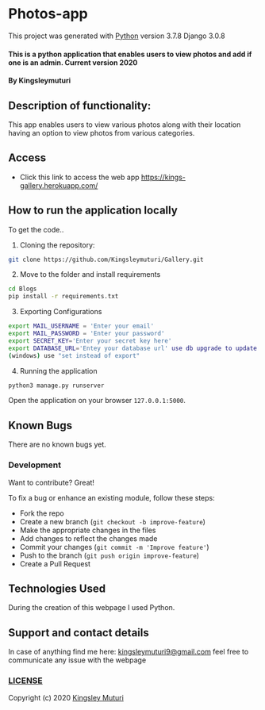 # Photos-app

This project was generated with [Python](https://github.com/python) version 3.7.8 Django 3.0.8
  
#### This is a python application that enables users to view photos and add if one is an admin. Current version 2020
</table>
</tr>
</td>

#### By **Kingsleymuturi**
  
## Description of functionality:
This app enables users to view various photos along with their location having an option to view photos from various categories.
## Access
* Click this link to access the web app https://kings-gallery.herokuapp.com/

## How to run the application locally
To get the code..

1. Cloning the repository:
  ```bash
  git clone https://github.com/Kingsleymuturi/Gallery.git
  ```
2. Move to the folder and install requirements
  ```bash
  cd Blogs
  pip install -r requirements.txt
  ```
3. Exporting Configurations
  ```bash
  export MAIL_USERNAME = 'Enter your email'
  export MAIL_PASSWORD = 'Enter your password'
  export SECRET_KEY='Enter your secret key here'
  export DATABASE_URL='Entey your database url' use db upgrade to update your database
  (windows) use "set instead of export"
  ```
4. Running the application
  ```bash
  python3 manage.py runserver
  ```
Open the application on your browser `127.0.0.1:5000`.

## Known Bugs
There are no known bugs yet.
### Development
Want to contribute? Great!

To fix a bug or enhance an existing module, follow these steps:

- Fork the repo
- Create a new branch (`git checkout -b improve-feature`)
- Make the appropriate changes in the files
- Add changes to reflect the changes made
- Commit your changes (`git commit -m 'Improve feature'`)
- Push to the branch (`git push origin improve-feature`)
- Create a Pull Request 

## Technologies Used
During the creation of this webpage I used Python.
## Support and contact details
In case of anything find me here: kingsleymuturi9@gmail.com feel free to communicate any issue with the webpage

### [LICENSE](https://github.com/Kingsleymuturi/Blogs/blob/master/LICENSE)
Copyright (c) 2020 [Kingsley Muturi ](https://github.com/Kingsleymuturi)
